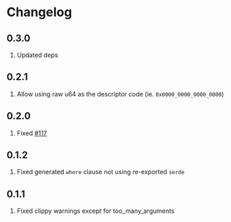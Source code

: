 # Changelog

## 0.3.0

1. Updated deps

## 0.2.1

1. Allow using raw u64 as the descriptor code (ie. `0x0000_0000_0000_0000`)

## 0.2.0

1. Fixed [#117](https://github.com/minghuaw/fe2o3-amqp/issues/117)

## 0.1.2

1. Fixed generated `where` clause not using re-exported `serde`

## 0.1.1

1. Fixed clippy warnings except for too_many_arguments
